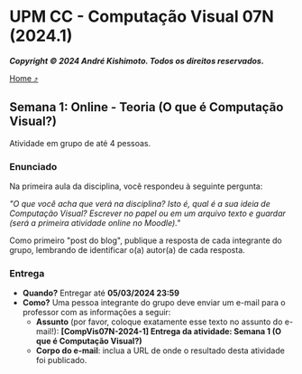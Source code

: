 # UPM CC - Computação Visual 07N (2024.1)

***Copyright &copy; 2024 André Kishimoto. Todos os direitos reservados.***

[Home ⤴](../../index.md)

## Semana 1: Online - Teoria (O que é Computação Visual?)

Atividade em grupo de até 4 pessoas.

### Enunciado

Na primeira aula da disciplina, você respondeu à seguinte pergunta:

*"O que você acha que verá na disciplina? Isto é, qual é a sua ideia de Computação Visual? Escrever no papel ou em um arquivo texto e guardar (será a primeira atividade online no Moodle)."*

Como primeiro "post do blog", publique a resposta de cada integrante do grupo, lembrando de identificar o(a) autor(a) de cada resposta.

### Entrega

- **Quando?** Entregar até **05/03/2024 23:59**
- **Como?** Uma pessoa integrante do grupo deve enviar um e-mail para o professor com as informações a seguir:
    - **Assunto** (por favor, coloque exatamente esse texto no assunto do e-mail!): **[CompVis07N-2024-1] Entrega da atividade: Semana 1 (O que é Computação Visual?)**
    - **Corpo do e-mail**: inclua a URL de onde o resultado desta atividade foi publicado.
